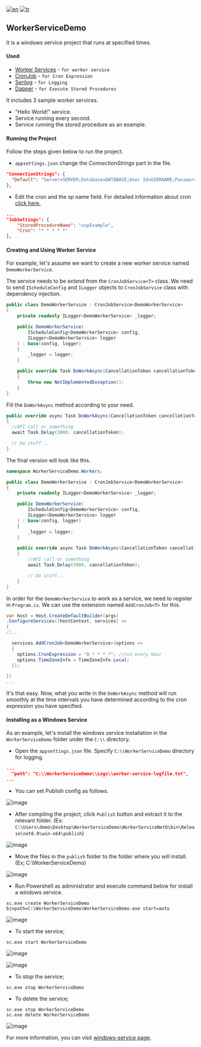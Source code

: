 [![en](https://img.shields.io/badge/lang-en-green.svg)](https://github.com/cihangll/WorkerServiceDemo/blob/master/README.md)
[![tr](https://img.shields.io/badge/lang-tr-red.svg)](https://github.com/cihangll/WorkerServiceDemo/blob/master/README.tr.md)

## WorkerServiceDemo

It is a windows service project that runs at specified times.

#### Used
- [Worker Services](https://docs.microsoft.com/en-us/dotnet/core/extensions/workers) - `for worker service`
- [CronJob](https://github.com/HangfireIO/Cronos) - `for Cron Expression`
- [Serilog](https://serilog.net/) - `for Logging`
- [Dapper](https://github.com/DapperLib/Dapper) - `for Execute Stored Procedures`

It includes 3 sample worker services.

- "Hello World!" service.
- Service running every second.
- Service running the stored procedure as an example.

#### Running the Project

Follow the steps given below to run the project.

- `appsettings.json` change the _ConnectionStrings_ part in the file.
```json
"ConnectionStrings": {
  "Default": "Server=SERVER;Database=DATABASE;User Id=USERNAME;Password=PASSWORD;MultipleActiveResultSets=true"
},
```

- Edit the cron and the sp name field. For detailed information about cron [click here.](https://crontab.guru)

```json
...
"JobSettings": {
    "StoredProcedureName": "uspExample",
    "Cron": "* * * * *"
},
```

#### Creating and Using Worker Service

For example, let's assume we want to create a new worker service named `DemoWorkerService`.

The service needs to be extend from the `CronJobService<T>` class. We need to send `IScheduleConfig` and `ILogger` objects to `CronJobService` class with dependency injection.

```csharp
public class DemoWorkerService : CronJobService<DemoWorkerService>
{
	private readonly ILogger<DemoWorkerService> _logger;

	public DemoWorkerService(
		IScheduleConfig<DemoWorkerService> config,
		ILogger<DemoWorkerService> logger
	) : base(config, logger)
	{
		_logger = logger;
	}

	public override Task DoWorkAsync(CancellationToken cancellationToken)
	{
		throw new NotImplementedException();
	}
}
```

Fill the `DoWorkAsync` method according to your need.

```csharp
public override async Task DoWorkAsync(CancellationToken cancellationToken)
{
  //API call or something
  await Task.Delay(3000, cancellationToken);

  // Do stuff...
}
```

The final version will look like this.

```csharp
namespace WorkerServiceDemo.Workers;

public class DemoWorkerService : CronJobService<DemoWorkerService>
{
	private readonly ILogger<DemoWorkerService> _logger;

	public DemoWorkerService(
		IScheduleConfig<DemoWorkerService> config,
		ILogger<DemoWorkerService> logger
	) : base(config, logger)
	{
		_logger = logger;
	}

	public override async Task DoWorkAsync(CancellationToken cancellationToken)
	{
		//API call or something
		await Task.Delay(5000, cancellationToken);

		// Do stuff...
	}
}
```

In order for the `DemoWorkerService` to work as a service, we need to register in `Program.cs`. We can use the extension named `AddCronJob<T>` for this.

```csharp
var host = Host.CreateDefaultBuilder(args)
.ConfigureServices((hostContext, services) =>
{
//...

  services.AddCronJob<DemoWorkerService>(options =>
  {
    options.CronExpression = "0 * * * *"; //run every hour
    options.TimeZoneInfo = TimeZoneInfo.Local;
  });

})
...
```

It's that easy. Now, what you write in the `DoWorkAsync` method will run smoothly at the time intervals you have determined according to the cron expression you have specified.

#### Installing as a Windows Service

As an example, let's install the windows service installation in the `WorkerServiceDemo` folder under the `C:\\` directory.

- Open the `appsettings.json` file. Specify `C:\\WorkerServiceDemo` directory for logging.

```json
...
  "path": "C:\\WorkerServiceDemo\\Logs\\worker-service-logfile.txt",
...
```

- You can set Publish config as follows.

![image](https://user-images.githubusercontent.com/6229029/180613576-a285904b-1140-456e-8cce-d86a4627d532.png)

- After compiling the project, click `Publish` button and extract it to the relevant folder. (Ex: `C:\Users\demo\Desktop\WorkerServiceDemo\WorkerServiceNet6\bin\Release\net6.0\win-x64\publish`)

![image](https://user-images.githubusercontent.com/6229029/180613602-99fe56a2-62e3-43cd-bf20-ffae01815305.png)

- Move the files in the `publish` folder to the folder where you will install.(Ex; C:\WorkerServiceDemo\)

![image](https://user-images.githubusercontent.com/6229029/180613661-cb6248b5-21c6-4410-b294-cdfbcfe6907c.png)

- Run Powershell as administrator and execute command below for install a windows service.

```pwsh
sc.exe create WorkerServiceDemo binpath=C:\WorkerServiceDemo\WorkerServiceDemo.exe start=auto
```

![image](https://user-images.githubusercontent.com/6229029/180613692-48aa3e1b-15ae-4e89-ba5d-828a8ce17de1.png)

- To start the service;

```pwsh
sc.exe start WorkerServiceDemo
```

![image](https://user-images.githubusercontent.com/6229029/180613718-6a1ba34a-d2ce-4f47-babc-6d87dad6d56d.png)

![image](https://user-images.githubusercontent.com/6229029/180613786-b461050c-b17c-43d3-9d50-5150981553ec.png)

- To stop the service;

```pwsh
sc.exe stop WorkerServiceDemo
```

- To delete the service;

```pwsh
sc.exe stop WorkerServiceDemo
sc.exe delete WorkerServiceDemo
```

![image](https://user-images.githubusercontent.com/6229029/180613809-b3229471-9ae5-4a7f-9ccf-c80398a1f7f4.png)

For more information, you can visit [windows-service page](https://docs.microsoft.com/en-us/dotnet/core/extensions/windows-service).
